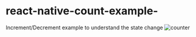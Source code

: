 # react-native-count-example-
Increment/Decrement example to understand the state change
![counter](https://user-images.githubusercontent.com/16552447/26915207-d164cbf4-4c42-11e7-9fb4-f8b078e62711.png)
